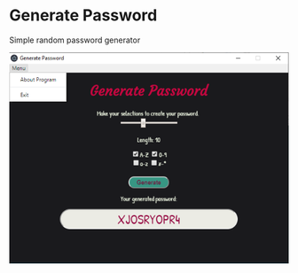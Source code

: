 # Generate Password
Simple random password generator

<img src="https://github.com/mtnylnky/Electron-js/blob/master/generate_pass/screenshots.png"/>
